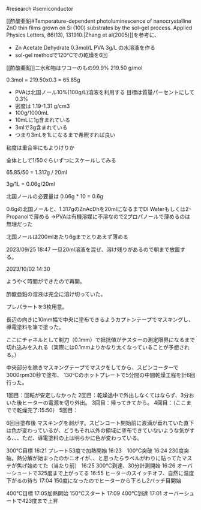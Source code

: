 #research #semiconductor 

[[酢酸亜鉛#Temperature-dependent photoluminescence of nanocrystalline ZnO thin films grown on Si (100) substrates by the sol–gel process. Applied Physics Letters, 86(13), 131910.|Zhang et al(2005)]]を参考に、

- Zn Acetate Dehydrate 0.3mol/L PVA 3g/L の水溶液を作る
- sol-gel methodで120°Cでの乾燥を6回


[[酢酸亜鉛]]二水和物はワコーのもの99.9% 219.50 g/mol 

0.3mol = 219.50x0.3 = 65.85g

- PVAは北国ノール10%(100g/L)溶液を利用する 目標は質量パーセントにして0.3%
- 密度は 1.19-1.31 g/cm3 
- 100g/1000mL
- 10mLに1g含まれている
- 3mlで3g含まれている
- つまり3mLを1Lになるまで希釈すれば良い

粘度は重合率にもよりけりか

全体として1/50ぐらいずつにスケールしてみる

65.85/50 = 1.317g / 20ml

3g/1L = 0.06g/20ml

北国ノールの必要量は  0.06g * 10 = 0.6g

0.6gの北国ノールと、1.317gのZnAcDhを20mlになるまでDI Waterもしくは2-Propanolで薄める
→PVAは有機溶媒に不溶なので2プロパノールで薄めるのは無理だった

北国ノールは200mlあたり6gまでとりあえず薄める


2023/09/25 18:47 一旦20ml溶液を混ぜ、溶け残りがあるので朝まで放置する。


2023/10/02 14:30

ようやく時間ができたので再開。

酢酸亜鉛の溶液は完全に溶け切っていた。

プレパラートを3枚用意。

長辺の向きに10mm幅で中央に塗布できるようカプトンテープでマスキングし、導電塗料を筆で塗った。

ここにチャネルとして剃刀（0.1mm）で抵抗値がテスターの測定限界になるまで切れ込みを入れる（実際には0.1mmよりかなり太くなっていることが予想される。）

中央部分を除きマスキングテープでマスクをしてから、スピンコーターで3000rpm30秒で塗布、
130℃のホットプレートで5分間の中間乾燥工程を計6回行った。

1回目：回転が安定しなかった
2回目：乾燥途中で外出しなくてはならず、3分おいた後ヒーターの電源を切り外出。
3回目：帰ってきてから。
4回目：（ここまでで乾燥完了:15:50）
5回目：

6回目塗布後
マスキングを剥がす。スピンコート開始前に液滴が垂れていた直下は色が変わっているが、どうもそれ以外の領域に塗布できていないような気がする、、、ただ、導電塗料の上は明らかに色が変わっている。

300℃目標
16:21 プレート53度で加熱開始
16:23　100℃突破
16:24 230度突破。熱分解が始まったのかニオイが、、と思ったらラベルがわりに貼ってたマステが焦げ始めてた（当たり前）
16:25 300℃到達、30分計測開始
16:26 オーバーシュートで325度まで上がってる
16:55 ヒーターのスイッチオフ、自然に温度下がるの待ち
17:04 150度になったのでヒーターから下ろし2バッチ目開始

400℃目標
17:05加熱開始 150℃スタート
17:09 400℃到達
17:01 オーバーシュートで423度まで上昇


